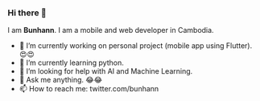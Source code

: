 ### Hi there 👋

I am **Bunhann**. I am a mobile and web developer in Cambodia.

- 🔭 I’m currently working on personal project (mobile app using Flutter). 😍😍
- 🌱 I’m currently learning python.
- 🤔 I’m looking for help with AI and Machine Learning.
- 💬 Ask me anything. 😂😂
- 📫 How to reach me: twitter.com/bunhann

<!--
**bunhann/bunhann** is a ✨ _special_ ✨ repository because its `README.md` (this file) appears on your GitHub profile.

Here are some ideas to get you started:

- 🔭 I’m currently working on ...
- 🌱 I’m currently learning ...
- 👯 I’m looking to collaborate on ...
- 🤔 I’m looking for help with ...
- 💬 Ask me about ...
- 📫 How to reach me: ...
- 😄 Pronouns: ...
- ⚡ Fun fact: ...
-->
